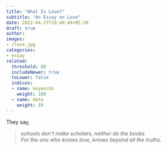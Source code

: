 ```yaml
---
title: "What Is Love?"
subtitle: "An Essay on Love"
date: 2022-04-27T19:49:49+05:30
draft: true
author:
images:
- /love.jpg
categories:
- essay
related:
  threshold: 80
  includeNewer: true
  toLower: false
  indices:
  - name: keywords
    weight: 100
  - name: date
    weight: 10
---
```


They say, 
> *schools don't make scholars, neither do the books<br>
For the one who knows love, knows beyond all the truths.*
